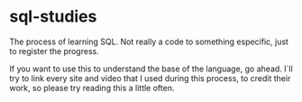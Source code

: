 # sql-studies
The process of learning SQL. Not really a code to something especific, just to register the progress.

If you want to use this to understand the base of the language, go ahead. I`ll try to link every site and video that I used during this process, to credit their work, so please try reading this a little often.
